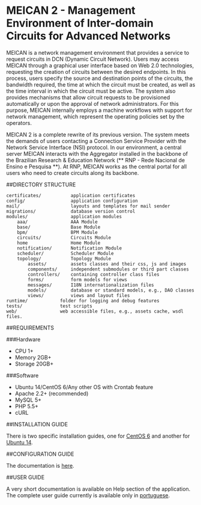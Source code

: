 # MEICAN 2 - Management Environment of Inter-domain Circuits for Advanced Networks

MEICAN is a network management environment that provides a service to request circuits in DCN (Dynamic Circuit Network). Users may access MEICAN through a graphical user interface based on Web 2.0 technologies, requesting the creation of circuits between the desired endpoints. In this process, users specify the source and destination points of the circuits, the bandwidth required, the time at which the circuit must be created, as well as the time interval in which the circuit must be active. The system also provides mechanisms that allow circuit requests to be provisioned automatically or upon the approval of network administrators. For this purpose, MEICAN internally employs a machine workflows with support for network management, which represent the operating policies set by the operators.

MEICAN 2 is a complete rewrite of its previous version. The system meets the demands of users contacting a Connection Service Provider with the Network Service Interface (NSI) protocol. In our environment, a central server MEICAN interacts with the Aggregator installed in the backbone of the Brazilian Research & Education Network (** RNP - Rede Nacional de Ensino e Pesquisa **). At RNP, MEICAN works as the central portal for all users who need to create circuits along its backbone.

##DIRECTORY STRUCTURE

```
certificates/       	application certificates
config/             	application configuration
mail/               	layouts and templates for mail sender
migrations/         	database version control
modules/            	application modules
	aaa/				AAA Module
	base/				Base Module
	bpm/				BPM Module
	circuits/			Circuits Module
	home				Home Module
	notification/		Notification Module
	scheduler/			Scheduler Module
	topology/			Topology Module
		assets/			assets classes and their css, js and images
		components/		independent submodules or third part classes
		controllers/	containing controller class files
		forms/			form models for views
		messages/		I18N internationalization files
		models/			database or standard models, e.g., DAO classes
		views/			views and layout files
runtime/            folder for logging and debug features
tests/              test scripts
web/                web accessible files, e.g., assets cache, wsdl files.
```

##REQUIREMENTS

###Hardware

- CPU 1+
- Memory 2GB+
- Storage 20GB+

###Software

- Ubuntu 14/CentOS 6/Any other OS with Crontab feature
- Apache 2.2+ (recommended)
- MySQL 5+
- PHP 5.5+
- cURL

##INSTALLATION GUIDE

There is two specific installation guides, one for [CentOS 6](https://github.com/ufrgs-hyman/meican2/blob/master/docs/guide/installation-centos.md) and another for [Ubuntu 14](https://github.com/ufrgs-hyman/meican2/blob/master/docs/guide/installation-ubuntu.md).

##CONFIGURATION GUIDE

The documentation is [here](https://github.com/ufrgs-hyman/meican2/blob/master/docs/guide/configuration.md).

##USER GUIDE

A very short documentation is available on Help section of the application. The complete user guide currently is available only in [portuguese](https://wiki.rnp.br/display/secipo/Guia+MEICAN).
